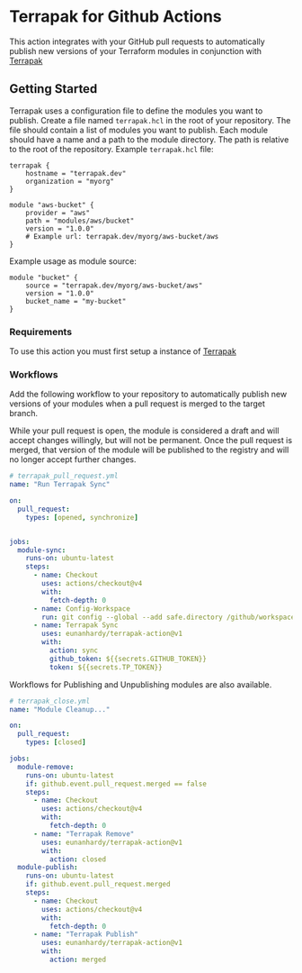 # Terrapak for Github Actions
This action integrates with your GitHub pull requests to automatically publish new versions of your Terraform modules in conjunction with [Terrapak](https://github.com/eunanhardy/terrapak)

## Getting Started

Terrapak uses a configuration file to define the modules you want to publish. Create a file named `terrapak.hcl` in the root of your repository. The file should contain a list of modules you want to publish. Each module should have a name and a path to the module directory. The path is relative to the root of the repository.
Example `terrapak.hcl` file:

```hcl
terrapak {
    hostname = "terrapak.dev"
    organization = "myorg"
}

module "aws-bucket" {
    provider = "aws"
    path = "modules/aws/bucket"
    version = "1.0.0"
    # Example url: terrapak.dev/myorg/aws-bucket/aws
}

```

Example usage as module source:
```hcl
module "bucket" {
    source = "terrapak.dev/myorg/aws-bucket/aws"
    version = "1.0.0"
    bucket_name = "my-bucket"
}
```


### Requirements
To use this action you must first setup a instance of [Terrapak](https://github.com/eunanhardy/terrapak)


### Workflows
Add the following workflow to your repository to automatically publish new versions of your modules when a pull request is merged to the target branch. 

While your pull request is open, the module is considered a draft and will accept changes willingly, but will not be permanent. Once the pull request is merged, that version of the module will be published to the registry and will no longer accept further changes.

```yaml
# terrapak_pull_request.yml
name: "Run Terrapak Sync"

on:
  pull_request:
    types: [opened, synchronize]


jobs:
  module-sync:
    runs-on: ubuntu-latest
    steps:
      - name: Checkout
        uses: actions/checkout@v4
        with: 
          fetch-depth: 0
      - name: Config-Workspace
        run: git config --global --add safe.directory /github/workspace
      - name: Terrapak Sync
        uses: eunanhardy/terrapak-action@v1
        with:
          action: sync
          github_token: ${{secrets.GITHUB_TOKEN}}
          token: ${{secrets.TP_TOKEN}}

```
Workflows for Publishing and Unpublishing modules are also available.
```yaml
# terrapak_close.yml
name: "Module Cleanup..."

on:
  pull_request:
    types: [closed]

jobs:
  module-remove:
    runs-on: ubuntu-latest
    if: github.event.pull_request.merged == false
    steps:
      - name: Checkout
        uses: actions/checkout@v4
        with:
          fetch-depth: 0
      - name: "Terrapak Remove"
        uses: eunanhardy/terrapak-action@v1
        with:
          action: closed
  module-publish:
    runs-on: ubuntu-latest
    if: github.event.pull_request.merged
    steps:
      - name: Checkout
        uses: actions/checkout@v4
        with:
          fetch-depth: 0
      - name: "Terrapak Publish"
        uses: eunanhardy/terrapak-action@v1
        with:
          action: merged
```
